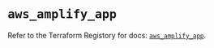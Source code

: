 # `aws_amplify_app`

Refer to the Terraform Registory for docs: [`aws_amplify_app`](https://registry.terraform.io/providers/hashicorp/aws/4.67.0/docs/resources/amplify_app).
